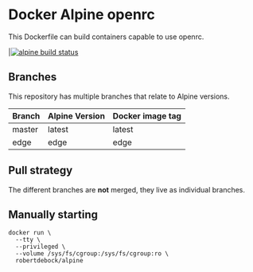 Docker Alpine openrc
====================

This Dockerfile can build containers capable to use openrc.

|[![alpine build status](https://img.shields.io/docker/cloud/build/robertdebock/alpine.svg)](https://hub.docker.com/repository/docker/robertdebock/alpine)

Branches
--------

This repository has multiple branches that relate to Alpine versions.

|Branch |Alpine Version|Docker image tag|
|-------|--------------|----------------|
|master |latest        |latest          |
|edge   |edge          |edge            |

Pull strategy
-------------

The different branches are **not** merged, they live as individual branches.

Manually starting
-----------------

```
docker run \
  --tty \
  --privileged \
  --volume /sys/fs/cgroup:/sys/fs/cgroup:ro \
  robertdebock/alpine
```
